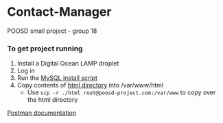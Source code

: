 # Contact-Manager
POOSD small project - group 18

### To get project running
1. Install a Digital Ocean LAMP droplet
2. Log in
3. Run the [MySQL install script](mysql/db_script.txt)
4. Copy contents of [html directory](/html) into /var/www/html
   - Use `scp -r ./html root@poosd-project.com:/var/www` to copy over the html directory
     
[Postman documentation](https://documenter.getpostman.com/view/29438201/2s9YBz1a5S)
